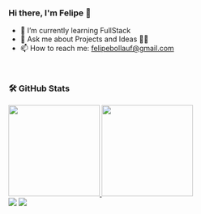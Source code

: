 ### Hi there, I'm Felipe 👋

- 🌱 I’m currently learning FullStack
- 💬 Ask me about Projects and Ideas 🤑💸
- 📫 How to reach me: felipebollauf@gmail.com
<br>

  ### 🛠️ GitHub Stats

<div>
  <a href="https://github.com/Felipe-T-Maciel">
  <img height="180em" src="https://github-readme-stats-eight-theta.vercel.app/api?username=Felipe-T-Maciel&show_icons=true&theme=tokyonight&include_all_commits=true&count_private=false"/>
  <img height="180em" src="https://github-readme-stats-eight-theta.vercel.app/api/top-langs/?username=Felipe-T-Maciel&layout=compact&langs_count=8&theme=tokyonight"/>
<div>
  
<div> 
  <a href="https://instagram.com/__fenipee" target="_blank"><img src="https://img.shields.io/badge/-Instagram-%23E4405F?style=for-the-badge&logo=instagram&logoColor=white" target="_blank"></a>
  <a href = "mailto:felipebollauf@gmail.com"><img src="https://img.shields.io/badge/-Gmail-%23333?style=for-the-badge&logo=gmail&logoColor=white" target="_blank"></a>
  
</div>
